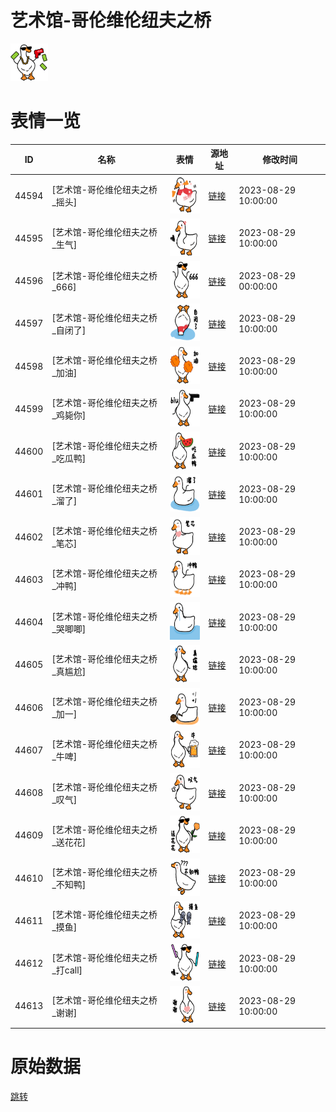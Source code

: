 # 艺术馆-哥伦维伦纽夫之桥

<img src="./cover.png" height="60" alt="cover" />

# 表情一览

|ID|名称|表情|源地址|修改时间|
|----|----|----|----|----|
|44594|[艺术馆-哥伦维伦纽夫之桥_摇头]|<img src="./pic/044594_%5B艺术馆-哥伦维伦纽夫之桥_摇头%5D.png" height="60" alt="摇头"/>|[链接](https://i0.hdslb.com/bfs/garb/4cad8e7da51c1e3d1dcc19294573689183c61f2f.png)|2023-08-29 10:00:00|
|44595|[艺术馆-哥伦维伦纽夫之桥_生气]|<img src="./pic/044595_%5B艺术馆-哥伦维伦纽夫之桥_生气%5D.png" height="60" alt="生气"/>|[链接](https://i0.hdslb.com/bfs/garb/d4a99e17cc11c8631cc8c90dfb15f4184a7646ae.png)|2023-08-29 10:00:00|
|44596|[艺术馆-哥伦维伦纽夫之桥_666]|<img src="./pic/044596_%5B艺术馆-哥伦维伦纽夫之桥_666%5D.png" height="60" alt="666"/>|[链接](https://i0.hdslb.com/bfs/garb/3d6907ac1f730051a0c8e4790e98568afb429fd0.png)|2023-08-29 00:00:00|
|44597|[艺术馆-哥伦维伦纽夫之桥_自闭了]|<img src="./pic/044597_%5B艺术馆-哥伦维伦纽夫之桥_自闭了%5D.png" height="60" alt="自闭了"/>|[链接](https://i0.hdslb.com/bfs/garb/f2d4be32fb049b3b9eed0441d94680a9d9fc478f.png)|2023-08-29 10:00:00|
|44598|[艺术馆-哥伦维伦纽夫之桥_加油]|<img src="./pic/044598_%5B艺术馆-哥伦维伦纽夫之桥_加油%5D.png" height="60" alt="加油"/>|[链接](https://i0.hdslb.com/bfs/garb/4d3beb8c3e076734ea1a268e235027c063db3111.png)|2023-08-29 10:00:00|
|44599|[艺术馆-哥伦维伦纽夫之桥_鸡毙你]|<img src="./pic/044599_%5B艺术馆-哥伦维伦纽夫之桥_鸡毙你%5D.png" height="60" alt="鸡毙你"/>|[链接](https://i0.hdslb.com/bfs/garb/bbaec52b5826749eeeb170d4effb28c08fd6ab29.png)|2023-08-29 10:00:00|
|44600|[艺术馆-哥伦维伦纽夫之桥_吃瓜鸭]|<img src="./pic/044600_%5B艺术馆-哥伦维伦纽夫之桥_吃瓜鸭%5D.png" height="60" alt="吃瓜鸭"/>|[链接](https://i0.hdslb.com/bfs/garb/d7f4d95d2a43e2b0509b42ad88dedd3553427269.png)|2023-08-29 10:00:00|
|44601|[艺术馆-哥伦维伦纽夫之桥_溜了]|<img src="./pic/044601_%5B艺术馆-哥伦维伦纽夫之桥_溜了%5D.png" height="60" alt="溜了"/>|[链接](https://i0.hdslb.com/bfs/garb/36a6d972c8c74066dbe472131d7e01c1c8248e28.png)|2023-08-29 10:00:00|
|44602|[艺术馆-哥伦维伦纽夫之桥_笔芯]|<img src="./pic/044602_%5B艺术馆-哥伦维伦纽夫之桥_笔芯%5D.png" height="60" alt="笔芯"/>|[链接](https://i0.hdslb.com/bfs/garb/5d4b72b18aa0ea18d75757a49c4f94deaaa70dfb.png)|2023-08-29 10:00:00|
|44603|[艺术馆-哥伦维伦纽夫之桥_冲鸭]|<img src="./pic/044603_%5B艺术馆-哥伦维伦纽夫之桥_冲鸭%5D.png" height="60" alt="冲鸭"/>|[链接](https://i0.hdslb.com/bfs/garb/c50f43b4803a8b2c0761f4631ec04f0ae7aff721.png)|2023-08-29 10:00:00|
|44604|[艺术馆-哥伦维伦纽夫之桥_哭唧唧]|<img src="./pic/044604_%5B艺术馆-哥伦维伦纽夫之桥_哭唧唧%5D.png" height="60" alt="哭唧唧"/>|[链接](https://i0.hdslb.com/bfs/garb/1b403294c5f0ffd7c337d7050c473c4914bb6dea.png)|2023-08-29 10:00:00|
|44605|[艺术馆-哥伦维伦纽夫之桥_真尴尬]|<img src="./pic/044605_%5B艺术馆-哥伦维伦纽夫之桥_真尴尬%5D.png" height="60" alt="真尴尬"/>|[链接](https://i0.hdslb.com/bfs/garb/e0ffcf165889d000fafecaa8e470152ce7877e7d.png)|2023-08-29 10:00:00|
|44606|[艺术馆-哥伦维伦纽夫之桥_加一]|<img src="./pic/044606_%5B艺术馆-哥伦维伦纽夫之桥_加一%5D.png" height="60" alt="加一"/>|[链接](https://i0.hdslb.com/bfs/garb/6e30cac8c419d0aca427ce9d42581eb96ddcc75c.png)|2023-08-29 10:00:00|
|44607|[艺术馆-哥伦维伦纽夫之桥_牛啤]|<img src="./pic/044607_%5B艺术馆-哥伦维伦纽夫之桥_牛啤%5D.png" height="60" alt="牛啤"/>|[链接](https://i0.hdslb.com/bfs/garb/bff76bf9f13e846dc162e62599d024e246cc041b.png)|2023-08-29 10:00:00|
|44608|[艺术馆-哥伦维伦纽夫之桥_叹气]|<img src="./pic/044608_%5B艺术馆-哥伦维伦纽夫之桥_叹气%5D.png" height="60" alt="叹气"/>|[链接](https://i0.hdslb.com/bfs/garb/ca4db8f45c4126f1d81031bdbeebfbfed66816fe.png)|2023-08-29 10:00:00|
|44609|[艺术馆-哥伦维伦纽夫之桥_送花花]|<img src="./pic/044609_%5B艺术馆-哥伦维伦纽夫之桥_送花花%5D.png" height="60" alt="送花花"/>|[链接](https://i0.hdslb.com/bfs/garb/10f5d046fd47dcab12de66a5250e78af5c89a616.png)|2023-08-29 10:00:00|
|44610|[艺术馆-哥伦维伦纽夫之桥_不知鸭]|<img src="./pic/044610_%5B艺术馆-哥伦维伦纽夫之桥_不知鸭%5D.png" height="60" alt="不知鸭"/>|[链接](https://i0.hdslb.com/bfs/garb/636c20693b3f0b986ae9ca200730dbc948fa1ffe.png)|2023-08-29 10:00:00|
|44611|[艺术馆-哥伦维伦纽夫之桥_摸鱼]|<img src="./pic/044611_%5B艺术馆-哥伦维伦纽夫之桥_摸鱼%5D.png" height="60" alt="摸鱼"/>|[链接](https://i0.hdslb.com/bfs/garb/b83af51ea04d551d6d28cf8ae5ba1c245cfc81cc.png)|2023-08-29 10:00:00|
|44612|[艺术馆-哥伦维伦纽夫之桥_打call]|<img src="./pic/044612_%5B艺术馆-哥伦维伦纽夫之桥_打call%5D.png" height="60" alt="打call"/>|[链接](https://i0.hdslb.com/bfs/garb/2b4c1334f01ef18dc3bd26217cae69d5eb63f02d.png)|2023-08-29 10:00:00|
|44613|[艺术馆-哥伦维伦纽夫之桥_谢谢]|<img src="./pic/044613_%5B艺术馆-哥伦维伦纽夫之桥_谢谢%5D.png" height="60" alt="谢谢"/>|[链接](https://i0.hdslb.com/bfs/garb/00ee6b9edc948ac4ecba909087871bd388e18eb5.png)|2023-08-29 10:00:00|

# 原始数据

[跳转](./raw.json)

